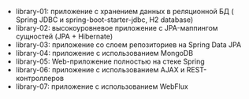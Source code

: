 * library-01: приложение с хранением данных в реляционной БД ( Spring JDBC и spring-boot-starter-jdbc, H2 database)
* library-02: высокоуровневое приложение с JPA-маппингом сущностей (JPA + Hibernate)
* library-03: приложение со слоем репозиториев на Spring Data JPA
* library-04: приложение с использованием MongoDB
* library-05: Web-приложение полностью на стеке Spring
* library-06: приложение с использованием AJAX и REST-контроллеров
* library-07: приложение с использованием WebFlux